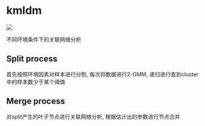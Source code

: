 # kmldm
![](https://img.shields.io/badge/{language}-{c++}-{blue}.svg)

不同环境条件下的关联网络分析
## Split process
首先按照环境因素对样本进行分割, 每次将数据进行2-GMM, 递归进行直到cluster中的样本数少于某个阈值
## Merge process
对split产生的叶子节点进行关联网络分析, 根据估计出的参数进行节点合并

